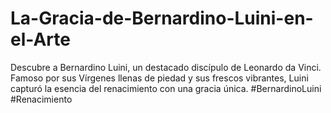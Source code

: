 # La-Gracia-de-Bernardino-Luini-en-el-Arte
Descubre a Bernardino Luini, un destacado discípulo de Leonardo da Vinci. Famoso por sus Vírgenes llenas de piedad y sus frescos vibrantes, Luini capturó la esencia del renacimiento con una gracia única. #BernardinoLuini #Renacimiento
